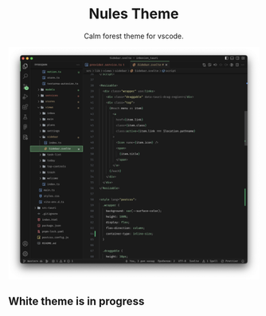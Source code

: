 <div align="center">

# Nules Theme

Calm forest theme for vscode.

![preview-dark](./screenshots/nules_dark.png)

</div>

## White theme is in progress

